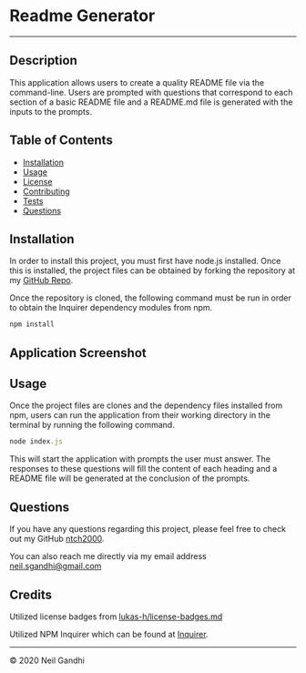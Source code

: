 # Readme Generator

---

## Description

This application allows users to create a quality README file via the command-line. Users are prompted with questions that correspond to each section of a basic README file and a README.md file is generated with the inputs to the prompts.

## Table of Contents

- [Installation](#installation)
- [Usage](#usage)
- [License](#license)
- [Contributing](#contributing)
- [Tests](#tests)
- [Questions](#questions)

## Installation

In order to install this project, you must first have node.js installed. Once this is installed, the project files can be obtained by forking the repository at my [GitHub Repo](https://github.com/ntch2000/readme-generator).

Once the repository is cloned, the following command must be run in order to obtain the Inquirer dependency modules from npm.

```node.js
npm install
```

## Application Screenshot

## Usage

Once the project files are clones and the dependency files installed from npm, users can run the application from their working directory in the terminal by running the following command.

```node.js
node index.js
```

This will start the application with prompts the user must answer. The responses to these questions will fill the content of each heading and a README file will be generated at the conclusion of the prompts.

## Questions

If you have any questions regarding this project, please feel free to check out my GitHub [ntch2000](https://github.com/ntch2000).

You can also reach me directly via my email address neil.sgandhi@gmail.com

## Credits

Utilized license badges from [lukas-h/license-badges.md](#https://gist.github.com/lukas-h/2a5d00690736b4c3a7ba)

Utilized NPM Inquirer which can be found at [Inquirer](https://www.npmjs.com/package/inquirer).

---

© 2020 Neil Gandhi
